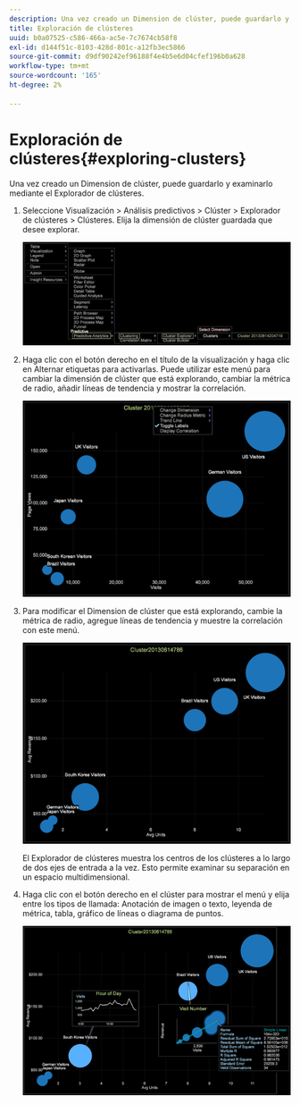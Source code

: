 ```yaml
---
description: Una vez creado un Dimension de clúster, puede guardarlo y examinarlo mediante el Explorador de clústeres.
title: Exploración de clústeres
uuid: b0a07525-c586-466a-ac5e-7c7674cb58f8
exl-id: d144f51c-8103-428d-801c-a12fb3ec5866
source-git-commit: d9df90242ef96188f4e4b5e6d04cfef196b0a628
workflow-type: tm+mt
source-wordcount: '165'
ht-degree: 2%

---
```


# Exploración de clústeres{#exploring-clusters}

Una vez creado un Dimension de clúster, puede guardarlo y examinarlo mediante el Explorador de clústeres.

1. Seleccione Visualización > Análisis predictivos > Clúster > Explorador de clústeres > Clústeres. Elija la dimensión de clúster guardada que desee explorar.

   ![](assets/explore_clusters_1.png)

1. Haga clic con el botón derecho en el título de la visualización y haga clic en Alternar etiquetas para activarlas. Puede utilizar este menú para cambiar la dimensión de clúster que está explorando, cambiar la métrica de radio, añadir líneas de tendencia y mostrar la correlación.

   ![](assets/explore_clusters_2.png)

1. Para modificar el Dimension de clúster que está explorando, cambie la métrica de radio, agregue líneas de tendencia y muestre la correlación con este menú.

   ![](assets/explore_clusters_3.png)

   El Explorador de clústeres muestra los centros de los clústeres a lo largo de dos ejes de entrada a la vez. Esto permite examinar su separación en un espacio multidimensional.

1. Haga clic con el botón derecho en el clúster para mostrar el menú y elija entre los tipos de llamada: Anotación de imagen o texto, leyenda de métrica, tabla, gráfico de líneas o diagrama de puntos.

   ![](assets/explore_clusters_4.png)
